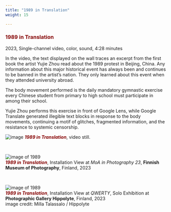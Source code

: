 ```yaml
---
title: "1989 in Translation"
weight: 15

---
```


### **<span style="color: #850000;">1989 in Translation</span>**



2023, Single-channel video, color, sound, 4:28 minutes  

In the video, the text displayed on the wall traces an excerpt from the first book the artist Yujie Zhou read about the 1989 protest in Beijing, China. Any information about this major historical event has always been and continues to be banned in the artist’s nation. They only learned about this event when they attended university abroad.

The body movement performed is the daily mandatory gymnastic exercise every Chinese student from primary to high school must participate in among their school.

Yujie Zhou performs this exercise in front of Google Lens, while Google Translate generated illegible text blocks in response to the body movements, continuing a motif of glitches, fragmented information, and the resistance to systemic censorship.



![image](/images/QWERTY/W/1989-1.png)
***<span style="color: #850000;">1989 in Translation</span>***, video still.
<p>&nbsp;</p>

![image of 1989](/images/ps.jpg)  
***<span style="color: #850000;">1989 in Translation</span>***, Installation View at *MoA in Photography 23*, **Finnish Museum of Photography**, Finland, 2023   
<p>&nbsp;</p>

![image of 1989](/images/Hippolyte/hippolyte-1989.jpg)  
***<span style="color: #850000;">1989 in Translation</span>***, Installation View at *QWERTY*, Solo Exhibition at **Photographic Gallery Hippolyte**, Finland, 2023      
image credit: Milla Talassalo / Hippolyte
  

